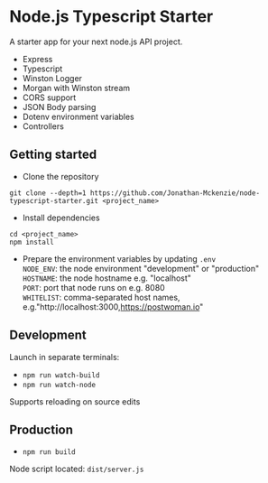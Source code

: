 # Node.js Typescript Starter

A starter app for your next node.js API project.

- Express
- Typescript
- Winston Logger
- Morgan with Winston stream
- CORS support
- JSON Body parsing
- Dotenv environment variables
- Controllers

## Getting started
- Clone the repository
```
git clone --depth=1 https://github.com/Jonathan-Mckenzie/node-typescript-starter.git <project_name>
```
- Install dependencies
```
cd <project_name>
npm install
```

- Prepare the environment variables by updating `.env`  
    `NODE_ENV`: the node environment "development" or "production"  
    `HOSTNAME`: the node hostname e.g. "localhost"  
    `PORT`: port that node runs on e.g. 8080  
    `WHITELIST`: comma-separated host names, e.g."http://localhost:3000,https://postwoman.io"    
    
## Development
Launch in separate terminals:
-   `npm run watch-build`
-   `npm run watch-node`

Supports reloading on source edits

## Production
-   `npm run build`

Node script located: `dist/server.js`
    
